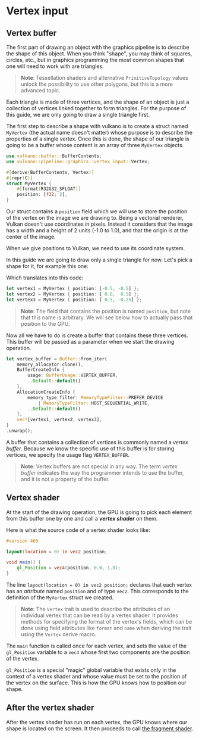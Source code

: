 # Vertex input

## Vertex buffer

The first part of drawing an object with the graphics pipeline is to describe the shape of this
object. When you think "shape", you may think of squares, circles, etc., but in graphics
programming the most common shapes that one will need to work with are triangles.

> **Note**: Tessellation shaders and alternative `PrimitiveTopology` values unlock the possibility 
> to use other polygons, but this is a more advanced topic.

Each triangle is made of three vertices, and the shape of an object is just a collection of
vertices linked together to form triangles. For the purpose of this guide, we are only going to
draw a single triangle first.

The first step to describe a shape with vulkano is to create a struct named `MyVertex` (the actual
name doesn't matter) whose purpose is to describe the properties of a single vertex. Once this is
done, the shape of our triangle is going to be a buffer whose content is an array of three
`MyVertex` objects.

```rust
use vulkano::buffer::BufferContents;
use vulkano::pipeline::graphics::vertex_input::Vertex;

#[derive(BufferContents, Vertex)]
#[repr(C)]
struct MyVertex {
    #[format(R32G32_SFLOAT)]
    position: [f32; 2],
}
```

Our struct contains a `position` field which we will use to store the position of the vertex on the 
image we are drawing to. Being a vectorial renderer, Vulkan doesn't use coordinates in pixels. 
Instead it considers that the image has a width and a height of 2 units (-1.0 to 1.0), and that the
origin is at the center of the image.

<center><object data="guide-vertex-input-1.svg"></object></center>

When we give positions to Vulkan, we need to use its coordinate system.

In this guide we are going to draw only a single triangle for now. Let's pick a shape for it,
for example this one:

<center><object data="guide-vertex-input-2.svg"></object></center>

Which translates into this code:

```rust
let vertex1 = MyVertex { position: [-0.5, -0.5] };
let vertex2 = MyVertex { position: [ 0.0,  0.5] };
let vertex3 = MyVertex { position: [ 0.5, -0.25] };
```

> **Note**: The field that contains the position is named `position`, but note that this name is
> arbitrary. We will see below how to actually pass that position to the GPU.

Now all we have to do is create a buffer that contains these three vertices. This buffer
will be passed as a parameter when we start the drawing operation.

```rust
let vertex_buffer = Buffer::from_iter(
    memory_allocator.clone(),
    BufferCreateInfo {
        usage: BufferUsage::VERTEX_BUFFER,
        ..Default::default()
    },
    AllocationCreateInfo {
        memory_type_filter: MemoryTypeFilter::PREFER_DEVICE
            | MemoryTypeFilter::HOST_SEQUENTIAL_WRITE,
        ..Default::default()
    },
    vec![vertex1, vertex2, vertex3],
)
.unwrap();
```

A buffer that contains a collection of vertices is commonly named a *vertex buffer*. Because we
know the specific use of this buffer is for storing vertices, we specify the usage flag 
`VERTEX_BUFFER`.

> **Note**: Vertex buffers are not special in any way. The term *vertex buffer* indicates the way 
> the programmer intends to use the buffer, and it is not a property of the buffer.

## Vertex shader

At the start of the drawing operation, the GPU is going to pick each element from this buffer one
by one and call a ***vertex shader*** on them.

Here is what the source code of a vertex shader looks like:

```glsl
#version 460

layout(location = 0) in vec2 position;

void main() {
    gl_Position = vec4(position, 0.0, 1.0);
}
```

The line `layout(location = 0) in vec2 position;` declares that each vertex has an *attribute* 
named `position` and of type `vec2`. This corresponds to the definition of the `MyVertex` struct we 
created.

> **Note**: The `Vertex` trait is used to describe the attributes of an individual vertex that 
> can be read by a vertex shader. It provides methods for specifying the format of the vertex's 
> fields, which can be done using field attributes like `format` and `name` when deriving the 
> trait using the `Vertex` derive macro.

The `main` function is called once for each vertex, and sets the value of the `gl_Position`
variable to a `vec4` whose first two components are the position of the vertex.

`gl_Position` is a special "magic" global variable that exists only in the context of a vertex
shader and whose value must be set to the position of the vertex on the surface. This is how the
GPU knows how to position our shape.

## After the vertex shader

After the vertex shader has run on each vertex, the GPU knows where our shape is located on the
screen. It then proceeds to call [the fragment shader](03-fragment-shader.html).
